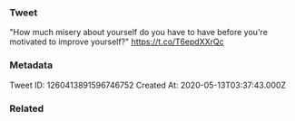 ### Tweet
"How much misery about yourself do you have to have before you're motivated to improve yourself?" https://t.co/T6epdXXrQc

### Metadata
Tweet ID: 1260413891596746752
Created At: 2020-05-13T03:37:43.000Z

### Related

